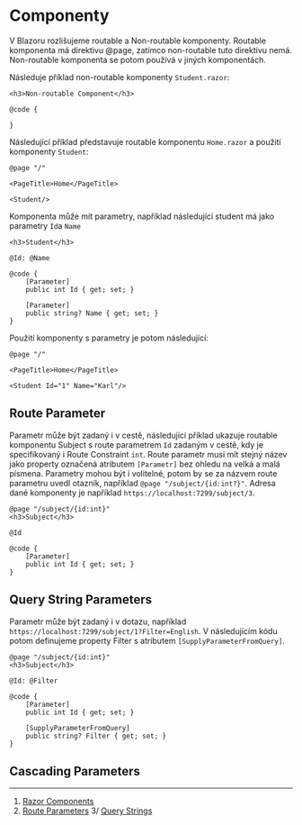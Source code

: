 # Componenty

V Blazoru rozlišujeme routable a Non-routable komponenty. Routable komponenta má direktivu @page, zatímco non-routable tuto direktivu nemá. Non-routable komponenta se potom používá v jiných komponentách.

Následuje příklad non-routable komponenty ```Student.razor```:

```razor
<h3>Non-routable Component</h3>

@code {
 
}
```

Následující příklad představuje routable komponentu ```Home.razor``` a použití komponenty ```Student```:

```razor
@page "/"

<PageTitle>Home</PageTitle>

<Student/>
```

Komponenta může mít parametry, například následující student má jako parametry ```Id```a ```Name```

```razor
<h3>Student</h3>

@Id: @Name

@code {
    [Parameter]
    public int Id { get; set; }

    [Parameter]
    public string? Name { get; set; }
}
```

Použití komponenty s parametry je potom následující:

```razor
@page "/"

<PageTitle>Home</PageTitle>

<Student Id="1" Name="Karl"/>
```
## Route Parameter

Parametr může být zadaný i v cestě, následující příklad ukazuje routable komponentu Subject s route parametrem ```Id``` zadaným v cestě, kdy je specifikovaný i Route Constraint ```int```. Route parametr musí mít stejný název jako property označená atributem ```[Parametr]``` bez ohledu na velká a malá písmena. Parametry mohou být i volitelné, potom by se za názvem route parametru uvedl otazník, například ```@page "/subject/{id:int?}"```. Adresa dané komponenty je například ```https://localhost:7299/subject/3```.

```razor
@page "/subject/{id:int}"
<h3>Subject</h3>

@Id

@code {
    [Parameter]
    public int Id { get; set; }
}
```

## Query String Parameters

Parametr může být zadaný i v dotazu, například ```https://localhost:7299/subject/1?Filter=English```. V následujícím kódu potom definujeme property Filter s atributem ```[SupplyParameterFromQuery]```.

```razor
@page "/subject/{id:int}"
<h3>Subject</h3>

@Id: @Filter

@code {
    [Parameter]
    public int Id { get; set; }

    [SupplyParameterFromQuery]
    public string? Filter { get; set; }
}
```

## Cascading Parameters


---
1. [Razor Components](https://learn.microsoft.com/en-us/aspnet/core/blazor/fundamentals/?view=aspnetcore-8.0#razor-components)
2. [Route Parameters](https://learn.microsoft.com/en-us/aspnet/core/blazor/fundamentals/routing?view=aspnetcore-8.0#route-parameters)
3/ [Query Strings](https://learn.microsoft.com/en-us/aspnet/core/blazor/fundamentals/routing?view=aspnetcore-8.0#query-strings)